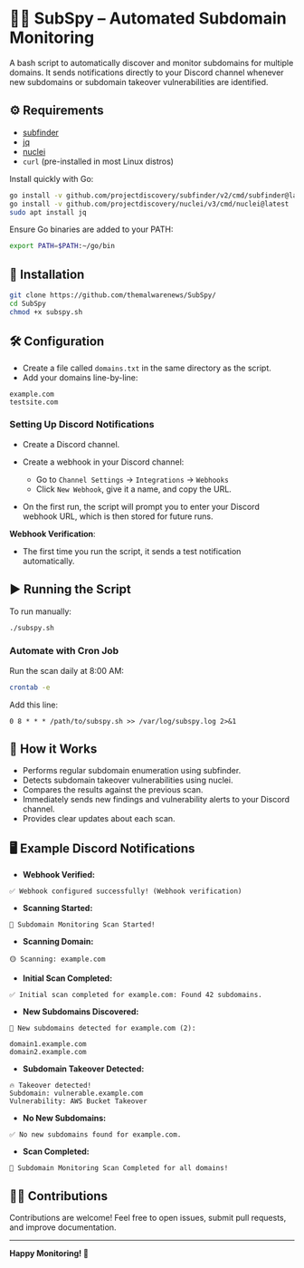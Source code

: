 # 🕵️‍♂️ SubSpy – Automated Subdomain Monitoring

A bash script to automatically discover and monitor subdomains for multiple domains. It sends notifications directly to your Discord channel whenever new subdomains or subdomain takeover vulnerabilities are identified.

## ⚙️ Requirements

- [subfinder](https://github.com/projectdiscovery/subfinder)
- [jq](https://stedolan.github.io/jq/download/)
- [nuclei](https://github.com/projectdiscovery/nuclei)
- `curl` (pre-installed in most Linux distros)

Install quickly with Go:

```bash
go install -v github.com/projectdiscovery/subfinder/v2/cmd/subfinder@latest
go install -v github.com/projectdiscovery/nuclei/v3/cmd/nuclei@latest
sudo apt install jq
```

Ensure Go binaries are added to your PATH:

```bash
export PATH=$PATH:~/go/bin
```

## 🚀 Installation

```bash
git clone https://github.com/themalwarenews/SubSpy/
cd SubSpy
chmod +x subspy.sh
```

## 🛠️ Configuration

- Create a file called `domains.txt` in the same directory as the script.
- Add your domains line-by-line:

```
example.com
testsite.com
```

### Setting Up Discord Notifications

- Create a Discord channel.

- Create a webhook in your Discord channel:

  - Go to `Channel Settings` → `Integrations` → `Webhooks`
  - Click `New Webhook`, give it a name, and copy the URL.

- On the first run, the script will prompt you to enter your Discord webhook URL, which is then stored for future runs.

**Webhook Verification**:

- The first time you run the script, it sends a test notification automatically.

## ▶️ Running the Script

To run manually:

```bash
./subspy.sh
```

### Automate with Cron Job

Run the scan daily at 8:00 AM:

```bash
crontab -e
```

Add this line:

```cron
0 8 * * * /path/to/subspy.sh >> /var/log/subspy.log 2>&1
```

## 📌 How it Works

- Performs regular subdomain enumeration using subfinder.
- Detects subdomain takeover vulnerabilities using nuclei.
- Compares the results against the previous scan.
- Immediately sends new findings and vulnerability alerts to your Discord channel.
- Provides clear updates about each scan.

## 🖥️ Example Discord Notifications

- **Webhook Verified:**

```
✅ Webhook configured successfully! (Webhook verification)
```

- **Scanning Started:**

```
🔄 Subdomain Monitoring Scan Started!
```

- **Scanning Domain:**

```
🟡 Scanning: example.com
```

- **Initial Scan Completed:**

```
✅ Initial scan completed for example.com: Found 42 subdomains.
```

- **New Subdomains Discovered:**

```
🚨 New subdomains detected for example.com (2):

domain1.example.com
domain2.example.com
```

- **Subdomain Takeover Detected:**

```
🔥 Takeover detected!
Subdomain: vulnerable.example.com
Vulnerability: AWS Bucket Takeover
```

- **No New Subdomains:**

```
✅ No new subdomains found for example.com.
```

- **Scan Completed:**

```
🏁 Subdomain Monitoring Scan Completed for all domains!
```

## 🧑‍💻 Contributions

Contributions are welcome! Feel free to open issues, submit pull requests, and improve documentation.

---

**Happy Monitoring! 🔎**
